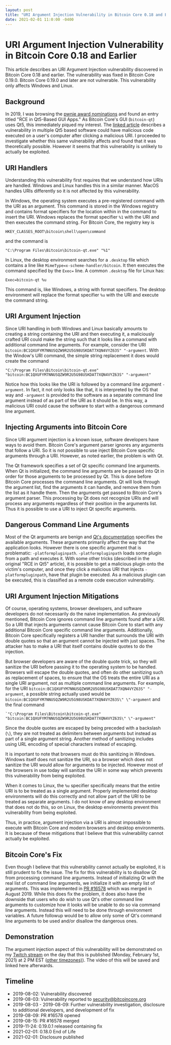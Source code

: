 ```yaml
---
layout: post
title: "URI Argument Injection Vulnerability in Bitcoin Core 0.18 and Earlier"
date: 2021-02-01 11:0:00 -0400
---
```

# URI Argument Injection Vulnerability in Bitcoin Core 0.18 and Earlier

This article describes an URI Argument Injection vulnerability discovered in Bitcoin Core 0.18 and earlier.
The vulnerability was fixed in Bitcoin Core 0.19.0.
Bitcoin Core 0.19.0 and later are not vulnerable.
This vulnerability only affects Windows and Linux.

## Background

In 2019, I was browsing the [pwnie award nominations](https://web.archive.org/web/20190808154342/https://pwnies.com/nominations/) and found an entry titled "RCE in Qt5-Based GUI Apps."
As Bitcoin Core's GUI (`bitcoin-qt`) uses Qt5, this immediately piqued my interest.
The [linked article](https://www.bleepingcomputer.com/news/security/qt5-based-gui-apps-susceptible-to-remote-code-execution/) describes a vulnerability in multiple Qt5 based software could have malicious code executed on a user's computer after clicking a malicious URI.
I proceeded to investigate whether this same vulnerability affects and found that it was theoretically possible.
However it seems that this vulnerability is unlikely to actually be exploited.

## URI Handlers

Understanding this vulnerability first requires that we understand how URIs are handled.
Windows and Linux handles this in a similar manner.
MacOS handles URIs differently so it is not affected by this vulnerability.

In Windows, the operating system executes a pre-registered command with the URI as an argument.
This command is stored in the Windows registry and contains format specifiers for the location within in the command to insert the URI.
Windows replaces the format specifier `%1` with the URI and then executes the command string.
For Bitcoin Core, the registry key is

    HKEY_CLASSES_ROOT\bitcoin\shell\open\command

and the command is

    "C:\Program Files\Bitcoin\bitcoin-qt.exe" "%1"

In Linux, the desktop environment searches for a `.desktop` file which contains a line like `MimeType=x-scheme-handler/bitcoin`.
It then executes the command specified by the `Exec=` line.
A common `.desktop` file for Linux has:

    Exec=bitcoin-qt %u

This command is, like Windows, a string with format specifiers.
The desktop environment will replace the format specifier `%u` with the URI and execute the command string.

## URI Argument Injection

Since URI handling in both Windows and Linux basically amounts to creating a string containing the URI and then executing it, a maliciously crafted URI could make the string such that it looks like a command with additional command line arguments.
For example, consider the URI `bitcoin:BC1QXUFYM7NNUSQZW9R2U5G98USKDAT7XQN4VYZ63S" "-argument`.
With the Window's URI command, the simple string replacement it does would create the command

    "C:\Program Files\Bitcoin\bitcoin-qt.exe" "bitcoin:BC1QXUFYM7NNUSQZW9R2U5G98USKDAT7XQN4VYZ63S" "-argument"

Notice how this looks like the URI is followed by a command line argument `-argument`.
In fact, it not only looks like that, it is interpreted by the OS that way and `-argument` is provided to the software as a separate command line argument instead of as part of the URI as it should be.
In this way, a malicious URI could cause the software to start with a dangerous command line argument.

## Injecting Arguments into Bitcoin Core

Since URI argument injection is a known issue, software developers have ways to avoid them.
Bitcoin Core's argument parser ignores any arguments that follow a URI.
So it is not possible to use inject Bitcoin Core specific arguments through a URI.
However, as noted earlier, the problem is with Qt.

The Qt framework specifies a set of Qt specific command line arguments.
When Qt is initialized, the command line arguments are be passed into Qt in order for those arguments to be processed by Qt.
This is done before Bitcoin Core processes the command line arguments.
Qt will look through the argument list, find the arguments it can handle, and remove them from the list as it handle them.
Then the arguments get passed to Bitcoin Core's argument parser.
This processing by Qt does not recognize URIs and will process any arguments regardless of their position in the arguments list.
Thus it is possible to use a URI to inject Qt specific arguments.

## Dangerous Command Line Arguments

Most of the Qt arguments are benign and [Qt's documentation](https://doc.qt.io/qt-5/qguiapplication.html#supported-command-line-options) specifies the available arguments.
These arguments primarily affect the way that the application looks.
However there is one specific argument that is problematic: `-platformpluginpath`.
`-platformpluginpath` loads some plugin from a path and executes it.
With some other tricks (described in the original "RCE in Qt5" article), it is possible to get a malicious plugin onto the victim's computer, and once they click a malicious URI that injects `-platformpluginpath`, have that plugin be executed.
As a malicious plugin can be executed, this is classified as a remote code execution vulnerability.

## URI Argument Injection Mitigations

Of course, operating systems, browser developers, and software developers do not necessarily do the naive implementation.
As previously mentioned, Bitcoin Core ignores command line arguments found after a URI.
So a URI that injects arguments cannot cause Bitcoin Core to start with any additional Bitcoin Core specific command line arguments.
Additionally, Bitcoin Core specifically registers a URI handler that surrounds the URI with double quotes so that an argument cannot be injected with just spaces.
The attacker has to make a URI that itself contains double quotes to do the injection.

But browser developers are aware of the double quote trick, so they will sanitize the URI before passing it to the operating system to be handled.
Browsers will escape the double quotes, and often do other sanitizing such as replacement of spaces, to ensure that the OS treats the entire URI as a single URI argument, not as multiple command line arguments.
For example, for the URI `bitcoin:BC1QXUFYM7NNUSQZW9R2U5G98USKDAT7XQN4VYZ63S" "-argument`, a possible string actually used would be `bitcoin:BC1QXUFYM7NNUSQZW9R2U5G98USKDAT7XQN4VYZ63S\" \"-argument` and the final command

    `"C:\Program Files\Bitcoin\bitcoin-qt.exe" "bitcoin:BC1QXUFYM7NNUSQZW9R2U5G98USKDAT7XQN4VYZ63S\" \"-argument"

Since the double quotes are escaped by being preceded with a backslash (`\`), they are not treated as delimiters between arguments but instead as part of a single argument string.
Another method of sanitizing includes using URL encoding of special characters instead of escaping.

It is important to note that browsers must do this sanitizing in Windows.
Windows itself does not sanitize the URI, so a browser which does not sanitize the URI would allow for arguments to be injected.
However most of the browsers in use today will sanitize the URI in some way which prevents this vulnerability from being exploited.

When it comes to Linux, the `%u` specifier specifically means that the entire URI is to be treated as a single argument.
Properly implemented desktop environments will do this correctly and not allow part of the URI to be treated as separate arguments.
I do not know of any desktop environment that does not do this, so on Linux, the desktop environments prevent this vulnerability from being exploited.

Thus, in practice, argument injection via a URI is almost impossible to execute with Bitcoin Core and modern browsers and desktop environments.
It is because of these mitigations that I believe that this vulnerability cannot actually be exploited.

## Bitcoin Core's Fix

Even though I believe that this vulnerability cannot actually be exploited, it is still prudent to fix the issue.
The fix for this vulnerability is to disallow Qt from processing command line arguments.
Instead of initializing Qt with the real list of command line arguments, we initialize it with an empty list of arguments.
This was implemented in [PR #16578](https://github.com/bitcoin/bitcoin/pull/16578) which was merged in August 2019.
While this does fix the problem, it does also have the downside that users who do wish to use Qt's other command line arguments to customize how it looks will be unable to do so via command line arguments.
Instead this will need to be done through environment variables.
A future followup would be to allow only some of Qt's command line arguments to be used and/or disallow the dangerous ones.

## Demonstration

The argument injection aspect of this vulnerability will be demonstrated on my [Twitch stream](https://twitch.tv/achow101) on the day that this is published (Monday, February 1st, 2021) at 2 PM EST ([other timezones)](https://www.timeanddate.com/worldclock/fixedtime.html?msg=achow101%27s+stream&iso=20210201T14&p1=179)).
The video of this will be saved and linked here afterwards.

## Timeline

* 2019-08-02: Vulnerability discovered
* 2019-08-03: Vulnerability reported to security@bitcoincore.org
* 2019-08-03 - 2019-08-09: Further vulnerability investigation, disclosure to additional developers, and development of fix
* 2019-08-09: PR #16578 opened
* 2019-08-15: PR #16578 merged
* 2019-11-24: 0.19.0.1 released containing fix
* 2021-02-01: 0.18.0 End of Life
* 2021-02-01: Disclosure published
